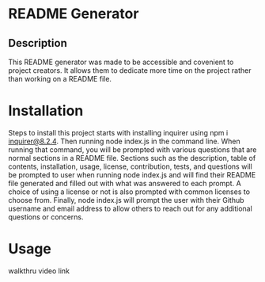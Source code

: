 # README Generator

## Description
This README generator was made to be accessible and covenient to project creators. It allows them to dedicate more time on the project rather than working on a README file. 

# Installation
Steps to install this project starts with installing inquirer using npm i inquirer@8.2.4. Then running node index.js in the command line. When running that command, you will be prompted with various questions that are normal sections in a README file. Sections such as the description, table of contents, installation, usage, license, contribution, tests, and questions will be prompted to user when running node index.js and will find their README file generated and filled out with what was answered to each prompt. A choice of using a license or not is also prompted with common licenses to choose from. Finally, node index.js will prompt the user with their Github username and email address to allow others to reach out for any additional questions or concerns. 

# Usage
walkthru video link




